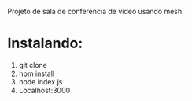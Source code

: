 Projeto de sala de conferencia de video usando mesh.

# Instalando:
1. git clone
2. npm install
3. node index.js
4. Localhost:3000

